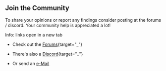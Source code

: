 ﻿## Join the Community

To share your opinions or report any findings consider posting at the forums / discord.
Your community help is appreciated a lot! 

Info: links open in a new tab

* Check out the [Forums](http://forum.xeth.de){target="_"}

* There's also a [Discord](https://discord.gg/QGQdJNM4){target="_"} 

* Or send an [e-Mail](mailto:soe@xeth.de?subject=SoE%20SRAM%20Format%20Completion%20Project)

